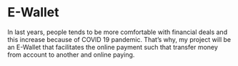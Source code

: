 # E-Wallet
In last years, people tends to be more comfortable with financial deals and this increase because of COVID 19 pandemic. That’s why, my project will be an E-Wallet
that facilitates the online payment such that transfer money from account to another and online paying.
